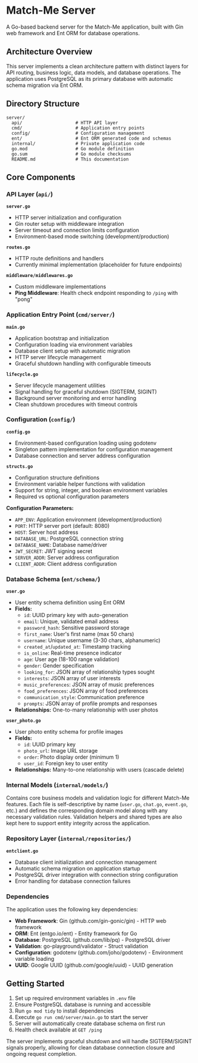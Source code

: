 # Match-Me Server

A Go-based backend server for the Match-Me application, built with Gin web framework and Ent ORM for database operations.

## Architecture Overview

This server implements a clean architecture pattern with distinct layers for API routing, business logic, data models, and database operations. The application uses PostgreSQL as its primary database with automatic schema migration via Ent ORM.

## Directory Structure

```
server/
  api/                    # HTTP API layer
  cmd/                    # Application entry points
  config/                 # Configuration management
  ent/                    # Ent ORM generated code and schemas
  internal/               # Private application code
  go.mod                  # Go module definition
  go.sum                  # Go module checksums
  README.md               # This documentation
```

## Core Components

### API Layer (`api/`)

**`server.go`**
- HTTP server initialization and configuration
- Gin router setup with middleware integration
- Server timeout and connection limits configuration
- Environment-based mode switching (development/production)

**`routes.go`**
- HTTP route definitions and handlers
- Currently minimal implementation (placeholder for future endpoints)

**`middleware/middlewares.go`**
- Custom middleware implementations
- **Ping Middleware**: Health check endpoint responding to `/ping` with "pong"

### Application Entry Point (`cmd/server/`)

**`main.go`**
- Application bootstrap and initialization
- Configuration loading via environment variables
- Database client setup with automatic migration
- HTTP server lifecycle management
- Graceful shutdown handling with configurable timeouts

**`lifecycle.go`**
- Server lifecycle management utilities
- Signal handling for graceful shutdown (SIGTERM, SIGINT)
- Background server monitoring and error handling
- Clean shutdown procedures with timeout controls

### Configuration (`config/`)

**`config.go`**
- Environment-based configuration loading using godotenv
- Singleton pattern implementation for configuration management
- Database connection and server address configuration

**`structs.go`**
- Configuration structure definitions
- Environment variable helper functions with validation
- Support for string, integer, and boolean environment variables
- Required vs optional configuration parameters

**Configuration Parameters:**
- `APP_ENV`: Application environment (development/production)
- `PORT`: HTTP server port (default: 8080)
- `HOST`: Server host address
- `DATABASE_URL`: PostgreSQL connection string
- `DATABASE_NAME`: Database name/driver
- `JWT_SECRET`: JWT signing secret
- `SERVER_ADDR`: Server address configuration
- `CLIENT_ADDR`: Client address configuration

### Database Schema (`ent/schema/`)

**`user.go`**
- User entity schema definition using Ent ORM
- **Fields:**
  - `id`: UUID primary key with auto-generation
  - `email`: Unique, validated email address
  - `password_hash`: Sensitive password storage
  - `first_name`: User's first name (max 50 chars)
  - `username`: Unique username (3-30 chars, alphanumeric)
  - `created_at`/`updated_at`: Timestamp tracking
  - `is_online`: Real-time presence indicator
  - `age`: User age (18-100 range validation)
  - `gender`: Gender specification
  - `looking_for`: JSON array of relationship types sought
  - `interests`: JSON array of user interests
  - `music_preferences`: JSON array of music preferences
  - `food_preferences`: JSON array of food preferences
  - `communication_style`: Communication preference
  - `prompts`: JSON array of profile prompts and responses
- **Relationships:** One-to-many relationship with user photos

**`user_photo.go`**
- User photo entity schema for profile images
- **Fields:**
  - `id`: UUID primary key
  - `photo_url`: Image URL storage
  - `order`: Photo display order (minimum 1)
  - `user_id`: Foreign key to user entity
- **Relationships:** Many-to-one relationship with users (cascade delete)

### Internal Models (`internal/models/`)
Contains core business models and validation logic for different Match-Me features.
Each file is self-descriptive by name (`user.go`, `chat.go`, `event.go`, etc.) and defines the corresponding domain model along with any necessary validation rules.
Validation helpers and shared types are also kept here to support entity integrity across the application.

### Repository Layer (`internal/repositories/`)

**`entclient.go`**
- Database client initialization and connection management
- Automatic schema migration on application startup
- PostgreSQL driver integration with connection string configuration
- Error handling for database connection failures

### Dependencies

The application uses the following key dependencies:

- **Web Framework**: Gin (github.com/gin-gonic/gin) - HTTP web framework
- **ORM**: Ent (entgo.io/ent) - Entity framework for Go
- **Database**: PostgreSQL (github.com/lib/pq) - PostgreSQL driver
- **Validation**: go-playground/validator - Struct validation
- **Configuration**: godotenv (github.com/joho/godotenv) - Environment variable loading
- **UUID**: Google UUID (github.com/google/uuid) - UUID generation


## Getting Started

1. Set up required environment variables in `.env` file
2. Ensure PostgreSQL database is running and accessible
3. Run `go mod tidy` to install dependencies
4. Execute `go run cmd/server/main.go` to start the server
5. Server will automatically create database schema on first run
6. Health check available at `GET /ping`

The server implements graceful shutdown and will handle SIGTERM/SIGINT signals properly, allowing for clean database connection closure and ongoing request completion.